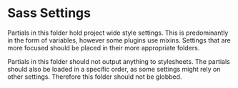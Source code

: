 # Sass Settings

Partials in this folder hold project wide style settings. This is predominantly in the form of variables, however some plugins use mixins. Settings that are more focused should be placed in their more appropriate folders.

Partials in this folder should not output anything to stylesheets. The partials should also be loaded in a specific order, as some settings might rely on other settings. Therefore this folder should not be globbed.
